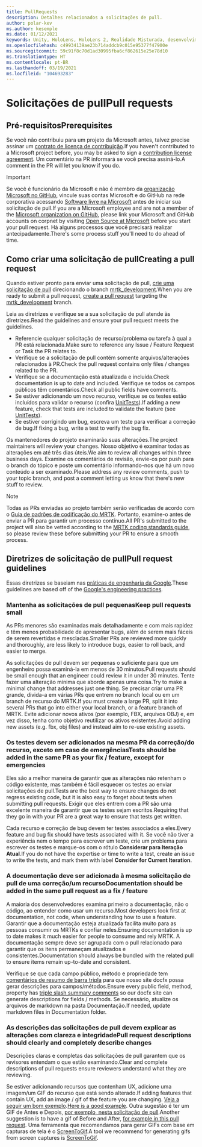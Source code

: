 ```yaml
---
title: PullRequests
description: Detalhes relacionados a solicitações de pull.
author: polar-kev
ms.author: kesemple
ms.date: 01/12/2021
keywords: Unity, HoloLens, HoloLens 2, Realidade Misturada, desenvolvimento, MRTK, PR,
ms.openlocfilehash: c49934139ae23b714addcb9c015e95377f47900e
ms.sourcegitcommit: 59c91f8c70d1ad30995fba6cf862615e25e78d10
ms.translationtype: HT
ms.contentlocale: pt-BR
ms.lasthandoff: 03/19/2021
ms.locfileid: "104693283"
---
```

# <a name="pull-requests"></a><span data-ttu-id="9058b-104">Solicitações de pull</span><span class="sxs-lookup"><span data-stu-id="9058b-104">Pull requests</span></span>

## <a name="prerequisites"></a><span data-ttu-id="9058b-105">Pré-requisitos</span><span class="sxs-lookup"><span data-stu-id="9058b-105">Prerequisites</span></span>

<span data-ttu-id="9058b-106">Se você não contribuiu para um projeto da Microsoft antes, talvez precise assinar um [contrato de licença de contribuição](https://cla.microsoft.com/).</span><span class="sxs-lookup"><span data-stu-id="9058b-106">If you haven't contributed to a Microsoft project before, you may be asked to sign a [contribution license agreement](https://cla.microsoft.com/).</span></span>
<span data-ttu-id="9058b-107">Um comentário na PR informará se você precisa assiná-lo.</span><span class="sxs-lookup"><span data-stu-id="9058b-107">A comment in the PR will let you know if you do.</span></span>

> [!IMPORTANT]
> <span data-ttu-id="9058b-108">Se você é funcionário da Microsoft e não é membro da [organização Microsoft no GitHub](https://github.com/Microsoft), vincule suas contas Microsoft e do GitHub na rede corporativa acessando [Software livre na Microsoft](https://opensource.microsoft.com/) antes de iniciar sua solicitação de pull.</span><span class="sxs-lookup"><span data-stu-id="9058b-108">If you are a Microsoft employee and are not a member of the [Microsoft organization on GitHub](https://github.com/Microsoft), please link your Microsoft and GitHub accounts on corpnet by visiting [Open Source at Microsoft](https://opensource.microsoft.com/) before you start your pull request.</span></span> <span data-ttu-id="9058b-109">Há alguns processos que você precisará realizar antecipadamente.</span><span class="sxs-lookup"><span data-stu-id="9058b-109">There's some process stuff you'll need to do ahead of time.</span></span>

## <a name="creating-a-pull-request"></a><span data-ttu-id="9058b-110">Como criar uma solicitação de pull</span><span class="sxs-lookup"><span data-stu-id="9058b-110">Creating a pull request</span></span>

<span data-ttu-id="9058b-111">Quando estiver pronto para enviar uma solicitação de pull, [crie uma solicitação de pull](https://github.com/microsoft/MixedRealityToolkit-Unity/compare/mrtk_development...mrtk_development?expand=1) direcionando o branch [mrtk_development](https://github.com/microsoft/mixedrealitytoolkit-unity/tree/mrtk_development).</span><span class="sxs-lookup"><span data-stu-id="9058b-111">When you are ready to submit a pull request, [create a pull request](https://github.com/microsoft/MixedRealityToolkit-Unity/compare/mrtk_development...mrtk_development?expand=1) targeting the [mrtk_development](https://github.com/microsoft/mixedrealitytoolkit-unity/tree/mrtk_development) branch.</span></span>

<span data-ttu-id="9058b-112">Leia as diretrizes e verifique se a sua solicitação de pull atende às diretrizes.</span><span class="sxs-lookup"><span data-stu-id="9058b-112">Read the guidelines and ensure your pull request meets the guidelines.</span></span>

* <span data-ttu-id="9058b-113">Referencie qualquer solicitação de recurso/problema ou tarefa à qual a PR está relacionada.</span><span class="sxs-lookup"><span data-stu-id="9058b-113">Make sure to reference any Issue / Feature Request or Task the PR relates to.</span></span>
* <span data-ttu-id="9058b-114">Verifique se a solicitação de pull contém somente arquivos/alterações relacionados à PR.</span><span class="sxs-lookup"><span data-stu-id="9058b-114">Check the pull request contains only files / changes related to the PR.</span></span>
* <span data-ttu-id="9058b-115">Verifique se a documentação está atualizada e incluída.</span><span class="sxs-lookup"><span data-stu-id="9058b-115">Check documentation is up to date and included.</span></span> <span data-ttu-id="9058b-116">Verifique se todos os campos públicos têm comentários.</span><span class="sxs-lookup"><span data-stu-id="9058b-116">Check all public fields have comments.</span></span>
* <span data-ttu-id="9058b-117">Se estiver adicionando um novo recurso, verifique se os testes estão incluídos para validar o recurso (confira [UnitTests](../contributing/unit-tests.md)).</span><span class="sxs-lookup"><span data-stu-id="9058b-117">If adding a new feature, check that tests are included to validate the feature (see [UnitTests](../contributing/unit-tests.md)).</span></span>
* <span data-ttu-id="9058b-118">Se estiver corrigindo um bug, escreva um teste para verificar a correção de bug.</span><span class="sxs-lookup"><span data-stu-id="9058b-118">If fixing a bug, write a test to verify the bug fix.</span></span>

<span data-ttu-id="9058b-119">Os mantenedores do projeto examinarão suas alterações.</span><span class="sxs-lookup"><span data-stu-id="9058b-119">The project maintainers will review your changes.</span></span> <span data-ttu-id="9058b-120">Nosso objetivo é examinar todas as alterações em até três dias úteis.</span><span class="sxs-lookup"><span data-stu-id="9058b-120">We aim to review all changes within three business days.</span></span> <span data-ttu-id="9058b-121">Examine os comentários de revisão, envie-os por push para o branch do tópico e poste um comentário informando-nos que há um novo conteúdo a ser examinado.</span><span class="sxs-lookup"><span data-stu-id="9058b-121">Please address any review comments, push to your topic branch, and post a comment letting us know that there's new stuff to review.</span></span>

> [!NOTE]
> <span data-ttu-id="9058b-122">Todas as PRs enviadas ao projeto também serão verificadas de acordo com o [Guia de padrões de codificação do MRTK](../contributing/coding-guidelines.md). Portanto, examine-o antes de enviar a PR para garantir um processo contínuo.</span><span class="sxs-lookup"><span data-stu-id="9058b-122">All PR's submitted to the project will also be vetted according to the [MRTK coding standards guide](../contributing/coding-guidelines.md), so please review these before submitting your PR to ensure a smooth process.</span></span>

## <a name="pull-request-guidelines"></a><span data-ttu-id="9058b-123">Diretrizes de solicitação de pull</span><span class="sxs-lookup"><span data-stu-id="9058b-123">Pull request guidelines</span></span>

<span data-ttu-id="9058b-124">Essas diretrizes se baseiam nas [práticas de engenharia da Google](https://google.github.io/eng-practices/review/developer/small-cls.html).</span><span class="sxs-lookup"><span data-stu-id="9058b-124">These guidelines are based off of the [Google's engineering practices](https://google.github.io/eng-practices/review/developer/small-cls.html).</span></span>

### <a name="keep-pull-requests-small"></a><span data-ttu-id="9058b-125">Mantenha as solicitações de pull pequenas</span><span class="sxs-lookup"><span data-stu-id="9058b-125">Keep pull requests small</span></span>

<span data-ttu-id="9058b-126">As PRs menores são examinadas mais detalhadamente e com mais rapidez e têm menos probabilidade de apresentar bugs, além de serem mais fáceis de serem revertidas e mescladas.</span><span class="sxs-lookup"><span data-stu-id="9058b-126">Smaller PRs are reviewed more quickly and thoroughly, are less likely to introduce bugs, easier to roll back, and easier to merge.</span></span>

<span data-ttu-id="9058b-127">As solicitações de pull devem ser pequenas o suficiente para que um engenheiro possa examiná-la em menos de 30 minutos.</span><span class="sxs-lookup"><span data-stu-id="9058b-127">Pull requests should be small enough that an engineer could review it in under 30 minutes.</span></span> <span data-ttu-id="9058b-128">Tente fazer uma alteração mínima que aborde apenas uma coisa.</span><span class="sxs-lookup"><span data-stu-id="9058b-128">Try to make a minimal change that addresses just one thing.</span></span> <span data-ttu-id="9058b-129">Se precisar criar uma PR grande, divida-a em várias PRs que entrem no branch local ou em um branch de recurso do MRTK.</span><span class="sxs-lookup"><span data-stu-id="9058b-129">If you must create a large PR, split it into several PRs that go into either your local branch, or a feature branch of MRTK.</span></span> <span data-ttu-id="9058b-130">Evite adicionar novos ativos (por exemplo, FBX, arquivos OBJ) e, em vez disso, tenha como objetivo reutilizar os ativos existentes.</span><span class="sxs-lookup"><span data-stu-id="9058b-130">Avoid adding new assets (e.g. fbx, obj files) and instead aim to re-use existing assets.</span></span>

### <a name="tests-should-be-added-in-the-same-pr-as-your-fix--feature-except-for-emergencies"></a><span data-ttu-id="9058b-131">Os testes devem ser adicionados na mesma PR da correção/do recurso, exceto em caso de emergências</span><span class="sxs-lookup"><span data-stu-id="9058b-131">Tests should be added in the same PR as your fix / feature, except for emergencies</span></span>

<span data-ttu-id="9058b-132">Eles são a melhor maneira de garantir que as alterações não retenham o código existente, mas também é fácil esquecer os testes ao enviar solicitações de pull.</span><span class="sxs-lookup"><span data-stu-id="9058b-132">Tests are the best way to ensure changes do not regress existing code, but it is also easy to forget about tests when submitting pull requests.</span></span> <span data-ttu-id="9058b-133">Exigir que eles entrem com a PR são uma excelente maneira de garantir que os testes sejam escritos.</span><span class="sxs-lookup"><span data-stu-id="9058b-133">Requiring that they go in with your PR are a great way to ensure that tests get written.</span></span>

<span data-ttu-id="9058b-134">Cada recurso e correção de bug devem ter testes associados a eles.</span><span class="sxs-lookup"><span data-stu-id="9058b-134">Every feature and bug fix should have tests associated with it.</span></span> <span data-ttu-id="9058b-135">Se você não tiver a experiência nem o tempo para escrever um teste, crie um problema para escrever os testes e marque-os com o rótulo **Considerar para Iteração Atual**.</span><span class="sxs-lookup"><span data-stu-id="9058b-135">If you do not have the expertise or time to write a test, create an issue to write the tests, and mark them with label **Consider for Current Iteration**.</span></span>

### <a name="documentation-should-be-added-in-the-same-pull-request-as-a-fix--feature"></a><span data-ttu-id="9058b-136">A documentação deve ser adicionada à mesma solicitação de pull de uma correção/um recurso</span><span class="sxs-lookup"><span data-stu-id="9058b-136">Documentation should be added in the same pull request as a fix / feature</span></span>

<span data-ttu-id="9058b-137">A maioria dos desenvolvedores examina primeiro a documentação, não o código, ao entender como usar um recurso.</span><span class="sxs-lookup"><span data-stu-id="9058b-137">Most developers look first at documentation, not code, when understanding how to use a feature.</span></span> <span data-ttu-id="9058b-138">Garantir que a documentação esteja atualizada facilita muito para as pessoas consumir os MRTKs e confiar neles.</span><span class="sxs-lookup"><span data-stu-id="9058b-138">Ensuring documentation is up to date makes it much easier for people to consume and rely MRTK.</span></span>  <span data-ttu-id="9058b-139">A documentação sempre deve ser agrupada com o pull relacionado para garantir que os itens permaneçam atualizados e consistentes.</span><span class="sxs-lookup"><span data-stu-id="9058b-139">Documentation should always be bundled with the related pull to ensure items remain up-to-date and consistent.</span></span>

<span data-ttu-id="9058b-140">Verifique se que cada campo público, método e propriedade tem [comentários de resumo de barra tripla](https://dotnet.github.io/docfx/spec/triple_slash_comments_spec.html) para que nosso site docfx possa gerar descrições para campos/métodos.</span><span class="sxs-lookup"><span data-stu-id="9058b-140">Ensure every public field, method, property has [triple slash summary comments](https://dotnet.github.io/docfx/spec/triple_slash_comments_spec.html) so our docfx site can generate descriptions for fields / methods.</span></span> <span data-ttu-id="9058b-141">Se necessário, atualize os arquivos de markdown na pasta Documentação.</span><span class="sxs-lookup"><span data-stu-id="9058b-141">If needed, update markdown files in Documentation folder.</span></span>

### <a name="pull-request-descriptions-should-clearly-and-completely-describe-changes"></a><span data-ttu-id="9058b-142">As descrições das solicitações de pull devem explicar as alterações com clareza e integridade</span><span class="sxs-lookup"><span data-stu-id="9058b-142">Pull request descriptions should clearly and completely describe changes</span></span>

<span data-ttu-id="9058b-143">Descrições claras e completas das solicitações de pull garantem que os revisores entendam o que estão examinando.</span><span class="sxs-lookup"><span data-stu-id="9058b-143">Clear and complete descriptions of pull requests ensure reviewers understand what they are reviewing.</span></span>

<span data-ttu-id="9058b-144">Se estiver adicionando recursos que contenham UX, adicione uma imagem/um GIF do recurso que está sendo alterado.</span><span class="sxs-lookup"><span data-stu-id="9058b-144">If adding features that contain UX, add an image / gif of the feature you are changing.</span></span> <span data-ttu-id="9058b-145">[Veja a seguir um bom exemplo](https://github.com/microsoft/MixedRealityToolkit-Unity/pull/4532).</span><span class="sxs-lookup"><span data-stu-id="9058b-145">[Here is a good example](https://github.com/microsoft/MixedRealityToolkit-Unity/pull/4532).</span></span> <span data-ttu-id="9058b-146">Outra sugestão é ter um GIF de Antes e Depois, [por exemplo, nesta solicitação de pull](https://github.com/microsoft/MixedRealityToolkit-Unity/pull/5896).</span><span class="sxs-lookup"><span data-stu-id="9058b-146">Another suggestion is to have a gif of Before and After, [for example in this pull request](https://github.com/microsoft/MixedRealityToolkit-Unity/pull/5896).</span></span> <span data-ttu-id="9058b-147">Uma ferramenta que recomendamos para gerar GIFs com base em capturas de tela é o [ScreenToGif](https://www.screentogif.com/).</span><span class="sxs-lookup"><span data-stu-id="9058b-147">A tool we recommend for generating gifs from screen captures is [ScreenToGif](https://www.screentogif.com/).</span></span>
